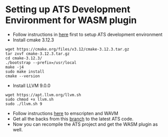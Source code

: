 Setting up ATS Development Environment for WASM plugin
======================================================

* Follow instructions in [here](vagrant.md) first to setup ATS development environment
* Install cmake 3.12.3

```
wget https://cmake.org/files/v3.12/cmake-3.12.3.tar.gz
tar zxvf cmake-3.12.3.tar.gz 
cd cmake-3.12.3/
./bootstrap --prefix=/usr/local
make -j4
sudo make install
cmake --version
 ```

* Install LLVM 9.0.0

```
wget https://apt.llvm.org/llvm.sh
sudo chmod +x llvm.sh 
sudo ./llvm.sh 9
```

* Follow instructions [here](https://github.com/jplevyak/trafficserver/blob/wasm/plugins/experimental/wasm/README.md) to emscripten and WAVM
* Get all the backs from this [branch](https://github.com/jplevyak/trafficserver/commits/wasm/plugins/experimental/wasm) to the latest ATS code. 
* Now you can recompile the ATS project and get the WASM plugin as well.
